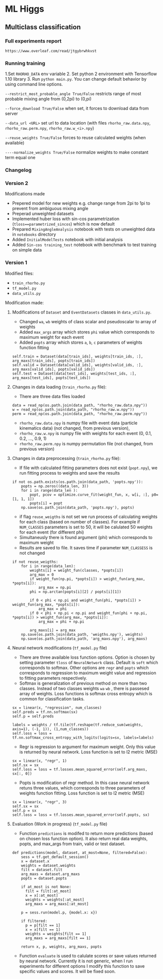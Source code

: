 # ML Higgs
## Multiclass classification
### Full experiments report
```https://www.overleaf.com/read/jtgybrwhkvst```
### Running training
1.Set `RHORHO_DATA` env variable
2. Set python 2 environment with Tensorflow 1.10 library
3. Run `python main.py`. You can change default behavior by using command line options.

`--restrict_most_probable_angle True/False` restricts range of most probable mixing angle from (0,2pi) to (0,pi)

`--force_download True/False` when set, it forces to download data from server

`--data_url <URL>` set url to data location (with files `rhorho_raw.data.npy`, `rhorho_raw.perm.npy`, `rhorho_raw.w_<i>.npy`)

`--reuse_weights True/False` forces to reuse calculated weights (when available)

`----normalize_weights True/False` normalize weights to make constant term equal one
### Changelog

### Version 2
Modifications made

- Prepered model for new weights e.g. change range from 2pi to 1pi to prevent from ambiguous mixing angle
- Preperad unweighted datasets
- Implemented huber loss with sin-cos parametrization (`tloss==parametrized_sincos`) which is now default
- Prepared `MixingAngleAnalysis` notebook with tests on unweighted data in `notebooks` directory
- Added `InitialModelTests` notebook with initial analysis 
- Added `Sin-cos training_test` notebook with benchmark to test training on simple data

### Version 1
Modified files:
- `train_rhorho.py`
- `tf_model.py`
- `data_utils.py`

Modification made:
1. Modifications of `Dataset` and `EventDatasets` classes in `data_utils.py`.
    - Changed `wa`, `wb` weights of class scalar and pseudoscalar to array of weights
    - Added `max_args` array which stores `phi` value which corresponds to maximum weight for each event
    - Added `popts` array which stores `a`, `b`, `c` parameters of weights function fitting
    ```
    self.train = Dataset(data[train_ids], weights[train_ids, :], arg_maxs[train_ids], popts[train_ids])
    self.valid = Dataset(data[valid_ids], weights[valid_ids, :], arg_maxs[valid_ids], popts[valid_ids])
    self.test = Dataset(data[test_ids], weights[test_ids, :], arg_maxs[test_ids], popts[test_ids])
    ```
2. Changes in data loading (`train_rhorho.py` file):
    - There are three data files loaded
    ```
    data = read_np(os.path.join(data_path, "rhorho_raw.data.npy"))
    w = read_np(os.path.join(data_path, "rhorho_raw.w.npy"))
    perm = read_np(os.path.join(data_path, "rhorho_raw.perm.npy"))
    ```
    - `rhorho_raw.data.npy` is numpy file with event data (particle kinematics data) (not changed, from previous version),
    - `rhorho_raw.w.npy` is numpy file with weights for each event (0, 0.1, 0.2, ..., 0.9, 1)
    - `rhorho_raw.perm.npy` is numpy permutation file (not changed, from previous version)

3. Changes in data preprocessing (`train_rhorho.py` file):
    - If file with calculated fitting parameters does not exist (`popt.npy`), we run fitting process to weights and save the results
    ```angular2
    if not os.path.exists(os.path.join(data_path, 'popts.npy')):
        popts = np.zeros((data_len, 3))
        for i in range(data_len ):
            popt, pcov = optimize.curve_fit(weight_fun, x, w[i, :], p0=[1, 1, 1])
            popts[i] = popt
        np.save(os.path.join(data_path, 'popts.npy'), popts)
    ```
    - if flag `reuse_weigths` is not set we run process of calculating weights for each class (based on number of classes). For example if `NUM_CLASSES` parameters is set to 50, it will be calulated 50 weights for each event (for different phi)
    - Simultaneusly there is found argument (phi) which corresponds to maximum weight
    - Results are saved to file. It saves time if parameter `NUM_CLASSESS` is not changed
    ```
    if not reuse_weigths:
        for i in range(data_len):
            weights[i] = weight_fun(classes, *popts[i])
            arg_max = 0
            if weight_fun(np.pi, *popts[i]) > weight_fun(arg_max, *popts[i]):
                arg_max = np.pi
            phi = np.arctan(popts[i][2] / popts[i][1])

            if 0 < phi < np.pi and weight_fun(phi, *popts[i]) > weight_fun(arg_max, *popts[i]):
                arg_max = phi
            if 0 < phi + np.pi < np.pi and weight_fun(phi + np.pi, *popts[i]) > weight_fun(arg_max, *popts[i]):
                arg_max = phi + np.pi

            arg_maxs[i] = arg_max
        np.save(os.path.join(data_path, 'weigths.npy'), weights)
        np.save(os.path.join(data_path, 'arg_maxs.npy'), arg_maxs)
    ```

3. Neural network modifications (`tf_model.py` file)
    - There are three available loss function options. Option is chosen by setting parameter `tloss` of `NeuralNetwork` class. Default is `soft` which corresponds to softmax. Other options are `regr` and `popts` which corresponds to regression to maximum weight value and regression to fitting parameters respectively.
    - Softmax is generalization of previous method on more than two classes. Instead of two classes weights `wa` `wb` , there is passesed array of weights. Loss functions is softmax cross entropy which is common for classification tasks.
    ```angular2
    sx = linear(x, "regression", num_classes)
    self.preds = tf.nn.softmax(sx)
    self.p = self.preds

    labels = weights / tf.tile(tf.reshape(tf.reduce_sum(weights, axis=1), (-1, 1)), (1,num_classes))
    self.loss = loss = tf.nn.softmax_cross_entropy_with_logits(logits=sx, labels=labels)
    ```
    - Regr is regression to argument for maximum weight. Only this value is returned by neural network. Loss function is set to l2 metric (MSE)
    ```
    sx = linear(x, "regr", 1)
    self.sx = sx
    self.loss = loss = tf.losses.mean_squared_error(self.arg_maxs, sx[:, 0])
    ```
    - Popts is modification of regr method. In this case neural network retuns three values, which corresponds to three parameters of weights function fitting. Loss function is set to l2 metric (MSE)
    ```
    sx = linear(x, "regr", 3)
    self.sx = sx
    self.p = sx
    self.loss = loss = tf.losses.mean_squared_error(self.popts, sx)
    ```
4. Evaluation (Work in progress) (`tf_model.py` file)
    - Function `predictions` is modifed to return more predictions (based on chosen loss function option). It also return real data weights, popts, and max_args from train, valid or test dataset.
    ```angular2
    def predictions(model, dataset, at_most=None, filtered=False):
        sess = tf.get_default_session()
        x = dataset.x
        weights = dataset.weights
        filt = dataset.filt
        arg_maxs = dataset.arg_maxs
        popts = dataset.popts

        if at_most is not None:
          filt = filt[:at_most]
          x = x[:at_most]
          weights = weights[:at_most]
          arg_maxs = arg_maxs[:at_most]

        p = sess.run(model.p, {model.x: x})

        if filtered:
          p = p[filt == 1]
          x = x[filt == 1]
          weights = weights[filt == 1]
          arg_maxs = arg_maxs[filt == 1]

        return x, p, weights, arg_maxs, popts
    ```
    - Function `evaluate` is used to calulate scores or save values returned by neural network. Currently it is not generic, when I run experiments for different options I modify this function to save specific values and scores. It will be fixed soon.  
